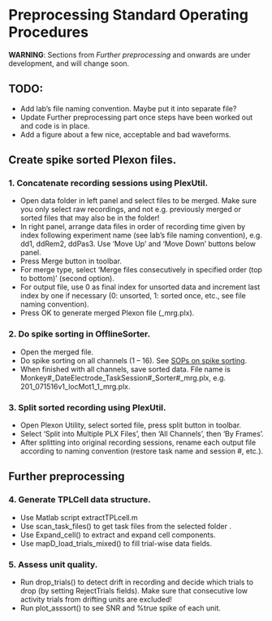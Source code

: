 # Preprocessing Standard Operating Procedures


**WARNING**: Sections from *Further preprocessing* and onwards are under development, and will change soon.

## TODO:

- Add lab’s file naming convention. Maybe put it into separate file?
- Update Further preprocessing part once steps have been worked out and code is in place.
- Add a figure about a few nice, acceptable and bad waveforms.


## Create spike sorted Plexon files.

### 1. Concatenate recording sessions using PlexUtil.

- Open data folder in left panel and select files to be merged. Make sure you only select raw recordings, and not e.g. previously merged or sorted files that may also be in the folder!
- In right panel, arrange data files in order of recording time given by index following experiment name (see lab’s file naming convention), e.g. dd1, ddRem2, ddPas3. Use ‘Move Up’ and ‘Move Down’ buttons below panel.
- Press Merge button in toolbar.
- For merge type, select ‘Merge files consecutively in specified order (top to bottom)’ (second option). 
- For output file, use 0 as final index for unsorted data and increment last index by one if necessary (0: unsorted, 1: sorted once, etc., see file naming convention).
- Press OK to generate merged Plexon file (_mrg.plx).

### 2. Do spike sorting in OfflineSorter.

- Open the merged file.
- Do spike sorting on all channels (1 – 16). See [SOPs on spike sorting](https://github.com/davidsamu/seal/blob/master/doc/SOPs/Spike%20sorting%20SOPs.md).
- When finished with all channels, save sorted data. File name is Monkey#_DateElectrode_TaskSession#_Sorter#_mrg.plx, e.g. 201_071516v1_locMot1_1_mrg.plx.

### 3. Split sorted recording using PlexUtil.

- Open Plexon Utility, select sorted file, press split button in toolbar.
- Select ‘Split into Multiple PLX Files’, then ‘All Channels’, then ‘By Frames’.
- After splitting into original recording sessions, rename each output file according to naming convention (restore task name and session #, etc.).


## Further preprocessing

### 4. Generate TPLCell data structure.

- Use Matlab script extractTPLcell.m
- Use scan_task_files() to get task files from the selected folder .
- Use Expand_cell() to extract and expand cell components.
- Use mapD_load_trials_mixed() to fill trial-wise data fields.

### 5. Assess unit quality.

- Run drop_trials() to detect drift in recording and decide which trials to drop (by setting RejectTrials fields). Make sure that consecutive low activity trials from drifting units are excluded!
- Run plot_asssort() to see SNR and %true spike of each unit.

